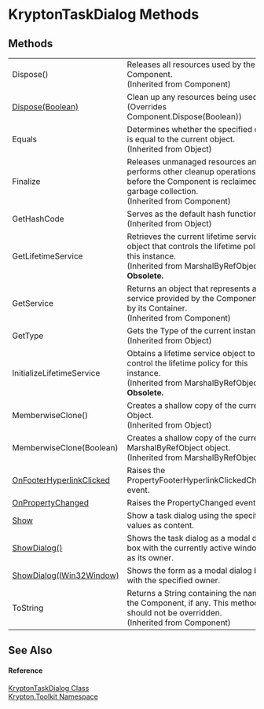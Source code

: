 # KryptonTaskDialog Methods




## Methods
<table>
<tr>
<td>Dispose()</td>
<td>Releases all resources used by the Component.<br />(Inherited from Component)</td></tr>
<tr>
<td><a href="d9583f33-f3f2-61f4-6a29-c5e6777147f0.md">Dispose(Boolean)</a></td>
<td>Clean up any resources being used.<br />(Overrides Component.Dispose(Boolean))</td></tr>
<tr>
<td>Equals</td>
<td>Determines whether the specified object is equal to the current object.<br />(Inherited from Object)</td></tr>
<tr>
<td>Finalize</td>
<td>Releases unmanaged resources and performs other cleanup operations before the Component is reclaimed by garbage collection.<br />(Inherited from Component)</td></tr>
<tr>
<td>GetHashCode</td>
<td>Serves as the default hash function.<br />(Inherited from Object)</td></tr>
<tr>
<td>GetLifetimeService</td>
<td>Retrieves the current lifetime service object that controls the lifetime policy for this instance.<br />(Inherited from MarshalByRefObject)<br /><strong>Obsolete.</strong></td></tr>
<tr>
<td>GetService</td>
<td>Returns an object that represents a service provided by the Component or by its Container.<br />(Inherited from Component)</td></tr>
<tr>
<td>GetType</td>
<td>Gets the Type of the current instance.<br />(Inherited from Object)</td></tr>
<tr>
<td>InitializeLifetimeService</td>
<td>Obtains a lifetime service object to control the lifetime policy for this instance.<br />(Inherited from MarshalByRefObject)<br /><strong>Obsolete.</strong></td></tr>
<tr>
<td>MemberwiseClone()</td>
<td>Creates a shallow copy of the current Object.<br />(Inherited from Object)</td></tr>
<tr>
<td>MemberwiseClone(Boolean)</td>
<td>Creates a shallow copy of the current MarshalByRefObject object.<br />(Inherited from MarshalByRefObject)</td></tr>
<tr>
<td><a href="4bc03b2b-9582-a1cb-d492-fe7f32ee9bef.md">OnFooterHyperlinkClicked</a></td>
<td>Raises the PropertyFooterHyperlinkClickedChanged event.</td></tr>
<tr>
<td><a href="27781b9a-ca51-49fe-313d-532760a593fa.md">OnPropertyChanged</a></td>
<td>Raises the PropertyChanged event.</td></tr>
<tr>
<td><a href="76b211a6-f9f3-fdae-937b-7f2895650611.md">Show</a></td>
<td>Show a task dialog using the specified values as content.</td></tr>
<tr>
<td><a href="1738eeeb-7654-7a2e-67b8-e9a6826b9140.md">ShowDialog()</a></td>
<td>Shows the task dialog as a modal dialog box with the currently active window set as its owner.</td></tr>
<tr>
<td><a href="cb21170d-4a04-b78d-6101-ecd20738e152.md">ShowDialog(IWin32Window)</a></td>
<td>Shows the form as a modal dialog box with the specified owner.</td></tr>
<tr>
<td>ToString</td>
<td>Returns a String containing the name of the Component, if any. This method should not be overridden.<br />(Inherited from Component)</td></tr>
</table>

## See Also


#### Reference
<a href="97e66c69-bc63-6731-45d7-860bb11df4c0.md">KryptonTaskDialog Class</a>  
<a href="79d2eac2-21f4-54ff-7552-b20c33c30600.md">Krypton.Toolkit Namespace</a>  
